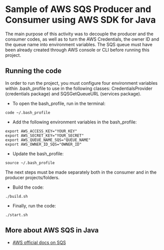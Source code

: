 # Sample of AWS SQS Producer and Consumer using AWS SDK for Java

The main purpose of this activity was to decouple the producer and the consumer codes, as well as to turn the AWS Credentials, the owner ID and the queue name into environment variables.
The SQS queue must have been already created through AWS console or CLI before running this project.

## Running the code
In order to run the project, you must configure four environment variables within .bash_profile to use in the following classes: CredentialsProvider (credentials package) and SQSGetQueueURL (services package). 
- To open the bash_profile, run in the terminal:
```
code ~/.bash_profile
```
- Add the following environment variables in the bash_profile:
```
export AWS_ACCESS_KEY="YOUR_KEY"
export AWS_SECRET_KEY="YOUR_SECRET"
export AWS_QUEUE_NAME_SQS="QUEUE_NAME"
export AWS_OWNER_ID_SQS="OWNER_ID"
```

- Update the bash_profile:
```
source ~/.bash_profile
```
The next steps must be made separately both in the consumer and in the producer projects/folders.
- Build the code:
```
./build.sh
```
- Finally, run the code:
```
./start.sh
```
## More about AWS SQS in Java
- [AWS official docs on SQS](https://docs.aws.amazon.com/sdk-for-java/v1/developer-guide/examples-sqs.html)
